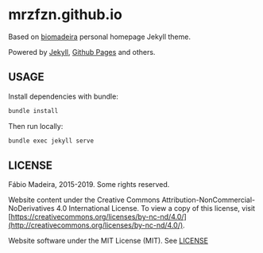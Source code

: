 # mrzfzn.github.io

Based on [biomadeira](https://biomadeira.github.io) personal homepage Jekyll theme.

Powered by [Jekyll](http://jekyllrb.com/), [Github Pages](https://pages.github.com/) and others.


## USAGE

Install dependencies with bundle:
```bash
bundle install
```

Then run locally:

```bash
bundle exec jekyll serve
```

## LICENSE

Fábio Madeira, 2015-2019. Some rights reserved.

Website content under the Creative Commons Attribution-NonCommercial-NoDerivatives 4.0 
International License. To view a copy of this license, 
visit [https://creativecommons.org/licenses/by-nc-nd/4.0/](http://creativecommons.org/licenses/by-nc-nd/4.0/).

Website software under the MIT License (MIT). See [LICENSE](LICENSE.md)
